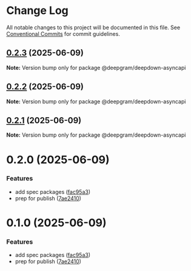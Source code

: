 # Change Log

All notable changes to this project will be documented in this file.
See [Conventional Commits](https://conventionalcommits.org) for commit guidelines.

## [0.2.3](https://github.com/deepgram/deepdown/compare/@deepgram/deepdown-asyncapi@0.2.2...@deepgram/deepdown-asyncapi@0.2.3) (2025-06-09)

**Note:** Version bump only for package @deepgram/deepdown-asyncapi

## [0.2.2](https://github.com/deepgram/deepdown/compare/@deepgram/deepdown-asyncapi@0.2.1...@deepgram/deepdown-asyncapi@0.2.2) (2025-06-09)

**Note:** Version bump only for package @deepgram/deepdown-asyncapi

## [0.2.1](https://github.com/deepgram/deepdown/compare/@deepgram/deepdown-asyncapi@0.2.0...@deepgram/deepdown-asyncapi@0.2.1) (2025-06-09)

**Note:** Version bump only for package @deepgram/deepdown-asyncapi

# 0.2.0 (2025-06-09)

### Features

- add spec packages ([fac95a3](https://github.com/deepgram/deepdown/commit/fac95a31be544ce9d78ff5e37546c7db64d4499b))
- prep for publish ([7ae2410](https://github.com/deepgram/deepdown/commit/7ae24103a596b25ea784f9d4f7b1bc30e6b369c2))

# 0.1.0 (2025-06-09)

### Features

- add spec packages ([fac95a3](https://github.com/deepgram/deepdown/commit/fac95a31be544ce9d78ff5e37546c7db64d4499b))
- prep for publish ([7ae2410](https://github.com/deepgram/deepdown/commit/7ae24103a596b25ea784f9d4f7b1bc30e6b369c2))
